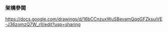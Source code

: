 ### 架構參閱

https://docs.google.com/drawings/d/16bCCnzuxWuSBevamQqgGFZksuiVE-J36zomzQ7W_rlI/edit?usp=sharing